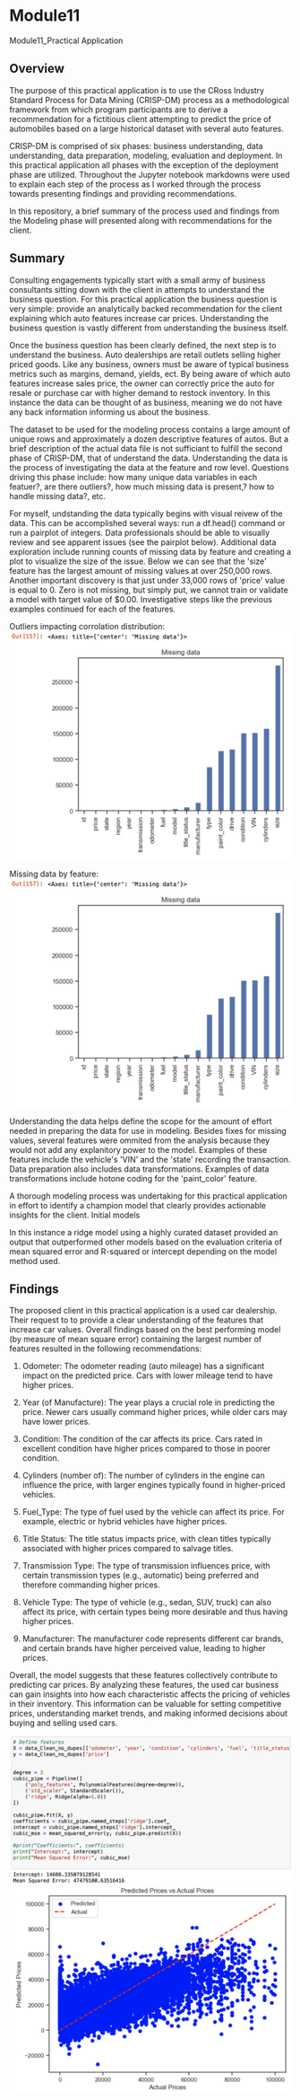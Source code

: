 # Module11
Module11_Practical Application

## Overview
The purpose of this practical application is to use the CRoss Industry Standard Process for Data Mining (CRISP-DM) process as a methodological framework from which program participants are to derive a recommendation for a fictitious client attempting to predict the price of automobiles based on a large historical dataset with several auto features.

CRISP-DM is comprised of six phases: business understanding, data understanding, data preparation, modeling, evaluation and deployment. In this practical application all phases with the exception of the deployment phase are utilized. Throughout the Jupyter notebook markdowns were used to explain each step of the process as I worked through the process towards presenting findings and providing recommendations.

In this repository, a brief summary of the process used and findings from the Modeling phase will presented along with recommendations for the client.

## Summary
Consulting engagements typically start with a small army of business consultants sitting down with the client in attempts to understand the business question. For this practical application the business question is very simple: provide an analytically backed recommendation for the client explaining which auto features increase car prices. Understanding the business question is vastly different from understanding the business itself.

Once the business question has been clearly defined, the next step is to understand the business. Auto dealerships are retail outlets selling higher priced goods. Like any business, owners must be aware of typical business metrics such as margins, demand, yields, ect. By being aware of which auto features increase sales price, the owner can correctly price the auto for resale or purchase car with higher demand to restock inventory. In this instance the data can be thought of as business, meaning we do not have any back information informing us about the business. 

The dataset to be used for the modeling process contains a large amount of unique rows and approximately a dozen descriptive features of autos. But a brief description of the actual data file is not sufficiant to fulfill the second phase of CRISP-DM, that of understand the data. Understanding the data is the process of investigating the data at the feature and row level. Questions driving this phase include: how many unique data variables in each featuer?, are there outliers?, how much missing data is present,? how to handle missing data?, etc. 

For myself, undstanding the data typically begins with visual reivew of the data. This can be accomplished several ways: run a df.head() command or run a pairplot of integers. Data professionals should be able to visually review and see apparent issues (see the pairplot below). Additional data exploration include running counts of missing data by feature and creating a plot to visualize the size of the issue. Below we can see that the 'size' feature has the largest amount of missing values at over 250,000 rows. Another important discovery is that just under 33,000 rows of 'price' value is equal to 0. Zero is not missing, but simply put, we cannot train or validate a model with target value of $0.00. Investigative steps like the previous examples continued for each of the features.

Outliers impacting corrolation distribution:
![GitHub Test](MissingData.png)


Missing data by feature:
![GitHub Test](MissingData.png)

Understanding the data helps define the scope for the amount of effort needed in preparing the data for use in modeling. Besides fixes for missing values, several features were ommited from the analysis because they would not add any explanitory power to the model. Examples of these features include the vehicle's 'VIN' and the 'state' recording the transaction. Data preparation also includes data transformations. Examples of data transformations include hotone coding for the 'paint_color' feature.

A thorough modeling process was undertaking for this practical application in effort to identify a champion model that clearly provides actionable insights for the client. 
Initial models

In this instance a ridge model using a highly curated dataset provided an output that outperformed other models based on the evaluation criteria of mean squared error and R-squared or intercept depending on the model method used.

## Findings
The proposed client in this practical application is a used car dealership. Their request to to provide a clear understanding of the features that increase car values. Overall findings based on the best performing model (by measure of mean square error) containing the largest number of features resulted in the following recommendations:

1. Odometer: The odometer reading (auto mileage) has a significant impact on the predicted price. Cars with lower mileage tend to have higher prices.

2. Year (of Manufacture): The year plays a crucial role in predicting the price. Newer cars usually command higher prices, while older cars may have lower prices.

3. Condition: The condition of the car affects its price. Cars rated in excellent condition have higher prices compared to those in poorer condition.

4. Cylinders (number of): The number of cylinders in the engine can influence the price, with larger engines typically found in higher-priced vehicles.

5. Fuel_Type: The type of fuel used by the vehicle can affect its price. For example, electric or hybrid vehicles have higher prices.

6. Title Status: The title status impacts price, with clean titles typically associated with higher prices compared to salvage titles.

7. Transmission Type: The type of transmission influences price, with certain transmission types (e.g., automatic) being preferred and therefore commanding higher prices.

8. Vehicle Type: The type of vehicle (e.g., sedan, SUV, truck) can also affect its price, with certain types being more desirable and thus having higher prices.

9. Manufacturer: The manufacturer code represents different car brands, and certain brands have higher perceived value, leading to higher prices.

Overall, the model suggests that these features collectively contribute to predicting car prices. By analyzing these features, the used car business can gain insights into how each characteristic affects the pricing of vehicles in their inventory. This information can be valuable for setting competitive prices, understanding market trends, and making informed decisions about buying and selling used cars.


![GitHub Test](RidgeModel_Results.png)
![GitHub Test](Ridge_Plot.png)
